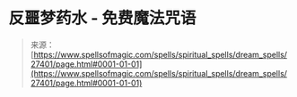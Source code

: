 <!--yml

分类: 未分类

date: 2024-06-12 19:16:24

-->

# 反噩梦药水 - 免费魔法咒语

> 来源：[https://www.spellsofmagic.com/spells/spiritual_spells/dream_spells/27401/page.html#0001-01-01](https://www.spellsofmagic.com/spells/spiritual_spells/dream_spells/27401/page.html#0001-01-01)
